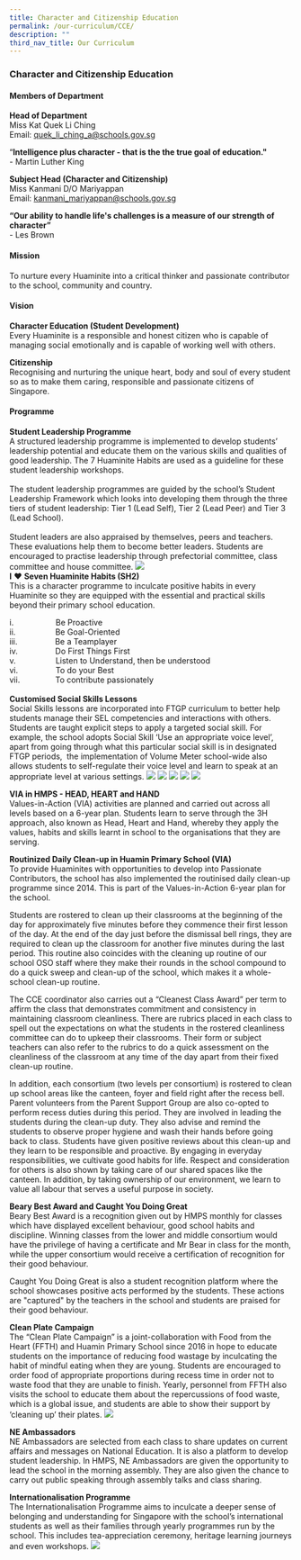 ```yaml
---
title: Character and Citizenship Education
permalink: /our-curriculum/CCE/
description: ""
third_nav_title: Our Curriculum
---
```

### **Character and Citizenship Education**

#### Members of Department

**Head of Department** <br>
Miss Kat Quek Li Ching <br>
Email: quek_li_ching_a@schools.gov.sg

“**Intelligence plus character - that is the the true goal of education."**<br> - Martin Luther King

**Subject Head (Character and Citizenship)** <br>
Miss Kanmani D/O Mariyappan <br>
Email: kanmani_mariyappan@schools.gov.sg

**“Our ability to handle life's challenges is a measure of our strength of character”** <br>- Les Brown

#### Mission
To nurture every Huaminite into a critical thinker and passionate contributor to the school, community and country.

#### Vision
**Character Education (Student Development)** <br>
Every Huaminite is a responsible and honest citizen who is capable of managing social emotionally and is capable of working well with others.

**Citizenship**<br>
Recognising and nurturing the unique heart, body and soul of every student so as to make them caring, responsible and passionate citizens of Singapore.

#### Programme

**Student Leadership Programme** <br>
A structured leadership programme is implemented to develop students’ leadership potential and educate them on the various skills and qualities of good leadership. The 7 Huaminite Habits are used as a guideline for these student leadership workshops. <br> <br>
The student leadership programmes are guided by the school’s Student Leadership Framework which looks into developing them through the three tiers of student leadership: Tier 1 (Lead Self), Tier 2 (Lead Peer) and Tier 3 (Lead School).  <br><br>
Student leaders are also appraised by themselves, peers and teachers. These evaluations help them to become better leaders. Students are encouraged to practise leadership through prefectorial committee, class committee and house committee.
![](/images/ccesl1.jpg) <br>
**I**&nbsp;**♥**&nbsp;**Seven Huaminite Habits (SH2)** <br>
This is a character programme to inculcate positive habits in every Huaminite so they are equipped with the essential and practical skills beyond their primary school education.

i.&nbsp;&nbsp;&nbsp;&nbsp;&nbsp;&nbsp;&nbsp;&nbsp;&nbsp;&nbsp;&nbsp;&nbsp;&nbsp;&nbsp;&nbsp;&nbsp;&nbsp;&nbsp; Be Proactive <br>
ii.&nbsp;&nbsp;&nbsp;&nbsp;&nbsp;&nbsp;&nbsp;&nbsp;&nbsp;&nbsp;&nbsp;&nbsp;&nbsp;&nbsp;&nbsp;&nbsp;&nbsp; Be Goal-Oriented <br>
iii.&nbsp;&nbsp;&nbsp;&nbsp;&nbsp;&nbsp;&nbsp;&nbsp;&nbsp;&nbsp;&nbsp;&nbsp;&nbsp;&nbsp;&nbsp;&nbsp; Be a Teamplayer <br>
iv.&nbsp;&nbsp;&nbsp;&nbsp;&nbsp;&nbsp;&nbsp;&nbsp;&nbsp;&nbsp;&nbsp;&nbsp;&nbsp;&nbsp;&nbsp;&nbsp; Do First Things First <br>
v.&nbsp;&nbsp;&nbsp;&nbsp;&nbsp;&nbsp;&nbsp;&nbsp;&nbsp;&nbsp;&nbsp;&nbsp;&nbsp;&nbsp;&nbsp;&nbsp;&nbsp; Listen to Understand, then be understood <br>
vi.&nbsp;&nbsp;&nbsp;&nbsp;&nbsp;&nbsp;&nbsp;&nbsp;&nbsp;&nbsp;&nbsp;&nbsp;&nbsp;&nbsp;&nbsp;&nbsp; To do your Best <br>
vii.&nbsp;&nbsp;&nbsp;&nbsp;&nbsp;&nbsp;&nbsp;&nbsp;&nbsp;&nbsp;&nbsp;&nbsp;&nbsp;&nbsp;&nbsp; To contribute passionately <br><br>
**Customised Social Skills Lessons** <br>
Social Skills lessons are incorporated into FTGP curriculum to better help students manage their SEL competencies and interactions with others. Students are taught explicit steps to apply a targeted social skill. For example, the school adopts Social Skill ‘Use an appropriate voice level’, apart from going through what this particular social skill is in designated FTGP periods, &nbsp;the implementation of Volume Meter school-wide also allows students to self-regulate their voice level and learn to speak at an appropriate level at various settings.
![](/images/ccesl2.jpg)
![](/images/ccesl3.jpg)
![](/images/ccesl4.jpg)
![](/images/ccesl5.jpg)
![](/images/ccesl6.jpg)

**VIA in HMPS - HEAD, HEART and HAND** <br>
Values-in-Action (VIA) activities are planned and carried out across all levels based on a 6-year plan. Students learn to serve through the 3H approach, also known as Head, Heart and Hand, whereby they apply the values, habits and skills learnt in school to the organisations that they are serving.


**Routinized Daily Clean-up in Huamin Primary School (VIA)** <br>
To provide Huaminites with opportunities to develop into Passionate Contributors, the school has also implemented the routinised daily clean-up programme since 2014. This is part of the Values-in-Action 6-year plan for the school.

Students are rostered to clean up their classrooms at the beginning of the day for approximately five minutes before they commence their first lesson of the day. At the end of the day just before the dismissal bell rings, they are required to clean up the classroom for another five minutes during the last period. This routine also coincides with the cleaning up routine of our school OSO staff where they make their rounds in the school compound to do a quick sweep and clean-up of the school, which makes it a whole-school clean-up routine.

The CCE coordinator also carries out a “Cleanest Class Award” per term to affirm the class that demonstrates commitment and consistency in maintaining classroom cleanliness. There are rubrics placed in each class to spell out the expectations on what the students in the rostered cleanliness committee can do to upkeep their classrooms. Their form or subject teachers can also refer to the rubrics to do a quick assessment on the cleanliness of the classroom at any time of the day apart from their fixed clean-up routine.

In addition, each consortium (two levels per consortium) is rostered to clean up school areas like the canteen, foyer and field right after the recess bell. Parent volunteers from the Parent Support Group are also co-opted to perform recess duties during this period. They are involved in leading the students during the clean-up duty. They also advise and remind the students to observe proper hygiene and wash their hands before going back to class. Students have given positive reviews about this clean-up and they learn to be responsible and proactive. By engaging in everyday responsibilities, we cultivate good habits for life. Respect and consideration for others is also shown by taking care of our shared spaces like the canteen. In addition, by taking ownership of our environment, we learn to value all labour that serves a useful purpose in society.

**Beary Best Award and Caught You Doing Great** <br>
Beary Best Award is a recognition given out by HMPS monthly for classes which have displayed excellent behaviour, good school habits and discipline. Winning classes from the lower and middle consortium would have the privilege of having a certificate and Mr Bear in class for the month, while the upper consortium would receive a certification of recognition for their good behaviour.

Caught You Doing Great is also a student recognition platform where the school showcases positive acts performed by the students. These actions are "captured" by the teachers in the school and students are praised for their good behaviour.


**Clean Plate Campaign**<br>
The “Clean Plate Campaign” is a joint-collaboration with Food from the Heart (FFTH) and Huamin Primary School since 2016 in hope to educate students on the importance of reducing food wastage by inculcating the habit of mindful eating when they are young. Students are encouraged to order food of appropriate proportions during recess time in order not to waste food that they are unable to finish. Yearly, personnel from FFTH also visits the school to educate them about the repercussions of food waste, which is a global issue, and students are able to show their support by ‘cleaning up’ their plates.
![](/images/ccesl7.jpg)



**NE Ambassadors** <br>
NE Ambassadors are selected from each class to share updates on current affairs and messages on National Education. It is also a platform to develop student leadership. In HMPS, NE Ambassadors are given the opportunity to lead the school in the morning assembly. They are also given the chance to carry out public speaking through assembly talks and class sharing.

**Internationalisation Programme** <br>
The Internationalisation Programme aims to inculcate a deeper sense of belonging and understanding for Singapore with the school’s international students as well as their families through yearly programmes run by the school. This includes tea-appreciation ceremony, heritage learning journeys and even workshops.
![](/images/ccesl8.jpg)